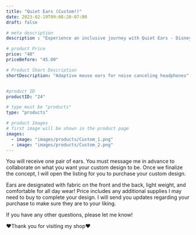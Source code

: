 ```yaml
---
title: "Quiet Ears (Custom!)"
date: 2023-02-19T09:08:20-07:00
draft: false

# meta description
description : "Experience an inclusive journey with Quiet Ears - Disney Ears for noise-canceling headphones. Handcrafted and customizable, our high-quality ears create a comfortable and magical sensory experience for individuals with sensory disorders. Enhance your favorite Disney moments while providing noise reduction and personalized style. Discover the perfect blend of Disney magic and inclusivity today."

# product Price
price: "40"
priceBefore: "45.00"

# Product Short Description
shortDescription: "Adaptive mouse ears for noise canceling headphones" 


#product ID
productID: "24"

# type must be "products"
type: "products"

# product Images
# first image will be shown in the product page
images:
  - image: "images/products/Custom_1.png"
  - image: "images/products/Custom_2.png"
---
```


You will receive one pair of ears. You must message me in advance to collaborate on what you want your custom design to be. Once we finalize the concept, I will open the listing for you to purchase your custom design. 

Ears are designated with fabric on the front and the back, light weight, and comfortable for all day wear! Price includes any additional supplies I may need to buy to complete your design. I will send you updates regarding your purchase to make sure they are to your liking. 

If you have any other questions, please let me know!

❤Thank you for visiting my shop❤


